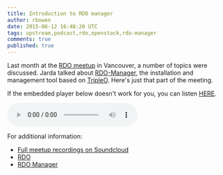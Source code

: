 ```yaml
---
title: Introduction to RDO manager
author: rbowen
date: 2015-06-12 16:48:20 UTC
tags: upstream,podcast,rdo,openstack,rdo-manager
comments: true
published: true
---
```


Last month at the [RDO meetup](https://www.rdoproject.org/forum/discussion/1018/rdo-meetup-openstack-summit-vancouver) in Vancouver, a number of topics were discussed. Jarda talked about [RDO-Manager](https://www.rdoproject.org/RDO-Manager), the installation and management tool based on [TripleO](https://wiki.openstack.org/wiki/TripleO). Here's just that part of the meeting.

If the embedded player below doesn't work for you, you can listen [HERE](http://drbacchus.com/podcasts/openstack/RDO_Manager.mp3).

<audio controls="controls"><source type="audio/mpeg" src="http://drbacchus.com/podcasts/openstack/RDO_Manager.mp3?_=1" /><a href="http://drbacchus.com/podcasts/openstack/RDO_Manager.mp3">http://drbacchus.com/podcasts/openstack/RDO_Manager.mp3</a></audio>

For additional information:

 - [Full meetup recordings on Soundcloud](https://soundcloud.com/rich-bowen/sets/rdo-community-meetup-openstack)
 - [RDO](http://rdoproject.org/)
 - [RDO Manager](https://www.rdoproject.org/RDO-Manager)